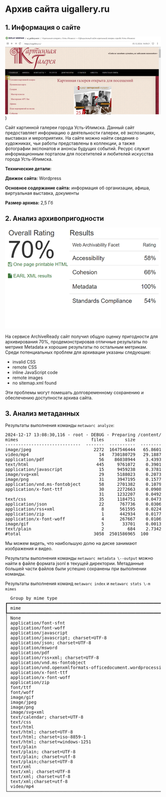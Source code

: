 # Архив сайта uigallery.ru 

## **1\. Информация о сайте**

[![Скриншот архива сайта](https://raw.githubusercontent.com/zhenyadunenkov/ui_archive/refs/heads/main/ui_gallery/replay_web.png)](https://raw.githubusercontent.com/zhenyadunenkov/ui_archive/refs/heads/main/ui_gallery/replay_web.png))

Сайт картинной галереи города Усть-Илимска. Данный сайт предоставляет информацию о деятельности галереи, её экспозициях, выставках и мероприятиях. На сайте можно найти сведения о художниках, чьи работы представлены в коллекции, а также фотографии экспонатов и анонсы будущих событий. Ресурс служит информационным порталом для посетителей и любителей искусства города Усть-Илимска.

**Технические детали:**

**Движок сайта:** Wordpress 

**Основное содержание сайта:** информация об организации, афиша, виртуальная выставка, документы

**Размер архива:** 2,5 Гб

## **2\. Анализ архивопригодности**

[![Результаты проверки](archive_ready.png)](archive_ready.png)

На сервисе ArchiveReady сайт получил общую оценку пригодности для архивирования 70%, продемонстрировав отличные результаты по метрике Metadata и хорошие результаты по остальным метрикам. Среди потенциальных проблем для архивации указаны следующие:

* invalid CSS
* remote CSS 
* inline JavaScript code 
* remote images
* no sitemap.xml found

Эти проблемы могут помешать долговременному сохранению и обеспечению доступности архива сайта.

## **3\. Анализ метаданных**

Результаты выполнения команды ```metawarc analyze```:

<pre>
2024-12-17 13:08:30,116 - root - DEBUG - Preparing /content/drive/MyDrive/ui_gallery.warc
mimes                            files        size          share
-----------------------------  -------  ----------  -------------
image/jpeg                        2272  1647546444   65.8601
video/mp4                           14   730180729   29.1887
application/pdf                     56    86038944    3.43937
text/html                          445     9761072    0.390195
application/javascript              15     9459238    0.378129
image/svg+xml                       29     5188023    0.207389
image/png                           31     3947195    0.157788
application/vnd.ms-fontobject       58     2701382    0.107987
application/x-font-ttf              30     2272663    0.0908489
                                    31     1232207    0.049257
text/css                            35     1184751    0.04736
application/json                    22      767736    0.03069
application/rss+xml                  8      561595    0.0224495
application/zip                      1      442934    0.0177061
application/x-font-woff              4      267667    0.0106999
image/gif                            5       33701    0.00134718
text/plain                           2         684    2.73426e-05
#total                            3058  2501586965  100
</pre>

Мы можем видеть, что наибольшую долю на диске занимают изображения и видео.

Результаты выполнения команды ```metawarc metadata \--output``` можно найти в файле формата jsonl в текущей директории. Метаданные большей части файлов были успешно сохранены при выполнении команды.

Результаты выполнения команд ```metawarc index``` и ```metawarc stats \-m mimes```

<pre>
  Group by mime type                                       
┏━━━━━━━━━━━━━━━━━━━━━━━━━━━━━━━━━━━━━━━━━━━━━━━━━━━━━━━━━━━━━━━━━━━━━━━━━┳━━━━━━━━━━━━┳━━━━━━━┓
┃ mime                                                                    ┃ size       ┃ count ┃
┡━━━━━━━━━━━━━━━━━━━━━━━━━━━━━━━━━━━━━━━━━━━━━━━━━━━━━━━━━━━━━━━━━━━━━━━━━╇━━━━━━━━━━━━╇━━━━━━━┩
│ None                                                                    │ 1614783    │   36  │
│ application/font-sfnt                                                   │ 975958     │    7  │
│ application/font-woff                                                   │ 122043     │    2  │
│ application/javascript                                                  │ 13620200   │   78  │
│ application/javascript; charset=UTF-8                                   │ 458748     │   11  │
│ application/json; charset=UTF-8                                         │ 2986527    │   49  │
│ application/msword                                                      │ 308176     │    8  │
│ application/pdf                                                         │ 247592955  │   98  │
│ application/rss+xml; charset=UTF-8                                      │ 625364     │   19  │
│ application/vnd.ms-fontobject                                           │ 3291207    │   66  │
│ application/vnd.openxmlformats-officedocument.wordprocessingml.document │ 317547     │   17  │
│ application/x-font-ttf                                                  │ 2272663    │   30  │
│ application/x-font-woff                                                 │ 267667     │    4  │
│ application/zip                                                         │ 442934     │    1  │
│ font/ttf                                                                │ 156204     │    2  │
│ font/woff                                                               │ 98467      │    2  │
│ image/gif                                                               │ 222817     │   74  │
│ image/jpeg                                                              │ 1732215161 │ 3114  │
│ image/png                                                               │ 10448906   │  120  │
│ image/svg+xml                                                           │ 6097110    │   62  │
│ text/calendar; charset=UTF-8                                            │ 39520      │    3  │
│ text/css                                                                │ 2871071    │   91  │
│ text/html                                                               │ 50025      │  111  │
│ text/html; charset=UTF-8                                                │ 39059993   │  538  │
│ text/html; charset=iso-8859-1                                           │ 3519       │    8  │
│ text/html; charset=windows-1251                                         │ 323050     │  325  │
│ text/plain                                                              │ 578        │    1  │
│ text/plain; charset=UTF-8                                               │ 1957       │    2  │
│ text/plain; charset=utf-8                                               │ 1152       │    3  │
│ text/plain;charset=UTF-8                                                │ 259        │    1  │
│ text/xml                                                                │ 1288       │    1  │
│ text/xml; charset=UTF-8                                                 │ 45086      │   13  │
│ text/xml; charset=utf-8                                                 │ 33318      │    1  │
│ text/xml;charset=utf-8                                                  │ 14092154   │    1  │
│ video/mp4                                                               │ 1026529269 │   21  │
└─────────────────────────────────────────────────────────────────────────┴────────────┴───────┘

</pre>
